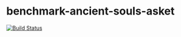 # benchmark-ancient-souls-asket

[![Build Status](https://travis-ci.org/ivansglazunov/benchmark-ancient-souls-asket.svg?branch=master)](https://travis-ci.org/ivansglazunov/benchmark-ancient-souls-asket)